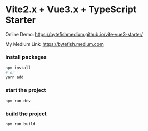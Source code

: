 # Vite2.x + Vue3.x + TypeScript Starter
Online Demo: https://bytefishmedium.github.io/vite-vue3-starter/

My Medium Link: https://bytefish.medium.com

### install packages

```sh
npm install
# or
yarn add
```

### start the project

```sh
npm run dev
```

### build the project

```sh
npm run build
```

